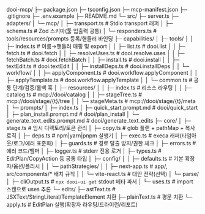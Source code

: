 dooi-mcp/
├─ package.json
├─ tsconfig.json
├─ mcp-manifest.json
├─ .gitignore
├─ .env.example
├─ README.md
└─ src/
   ├─ server.ts
   ├─ adapters/
   │  └─ mcp/
   │     ├─ transport.ts          # Stdio transport 래퍼
   │     ├─ schema.ts             # Zod 스키마(툴 입출력 공통)
   │     └─ responders.ts         # tools/resources/prompts 등록/핸들러 바인딩
   ├─ capabilities/
   │  ├─ tools/
   │  │  ├─ index.ts              # 이름→핸들러 매핑 및 export
   │  │  ├─ list.ts               # dooi.list
   │  │  ├─ fetch.ts              # dooi.fetch
   │  │  ├─ resolveUses.ts        # dooi.resolve.uses
   │  │  ├─ fetchBatch.ts         # dooi.fetchBatch
   │  │  ├─ install.ts            # dooi.install
   │  │  ├─ textEdit.ts           # dooi.textEdit
   │  │  ├─ installDeps.ts        # dooi.installDeps
   │  │  └─ workflow/
   │  │     ├─ applyComponent.ts  # dooi.workflow.applyComponent
   │  │     ├─ applyTemplate.ts   # dooi.workflow.applyTemplate
   │  │     └─ common.ts          # 공통 단계/검증/롤백 훅
   │  ├─ resources/
   │  │  ├─ index.ts              # 리소스 라우팅
   │  │  ├─ catalog.ts            # mcp://dooi/catalog
   │  │  ├─ stageTree.ts          # mcp://dooi/stage/{t}/tree
   │  │  └─ stageMeta.ts          # mcp://dooi/stage/{t}/meta
   │  └─ prompts/
   │     ├─ index.ts
   │     ├─ quick_start.prompt.md       # dooi/quick_start
   │     ├─ plan_install.prompt.md      # dooi/plan_install
   │     └─ generate_text_edits.prompt.md # dooi/generate_text_edits
   ├─ core/
   │  ├─ stage.ts                # 임시 디렉토리/토큰 관리
   │  ├─ copy.ts                 # glob 플랜 + pathMap + 복사 로직
   │  ├─ deps.ts                 # npm|yarn|pnpm 실행기
   │  ├─ exec.ts                 # execa 래퍼(타임아웃/로그/에러 표준화)
   │  ├─ guards.ts               # 경로 탈출 방지/권한 체크
   │  ├─ errors.ts               # 에러 코드/헬퍼
   │  ├─ logger.ts               # stderr 전용 로거
   │  ├─ types.ts                # EditPlan/CopyAction 등 공통 타입
   │  ├─ config/
   │  │  ├─ defaults.ts          # 기본 확장자/옵션/폴리시
   │  │  └─ pathStrategies/
   │  │     ├─ next-app.ts       # app/, src/components/* 배치 규칙
   │  │     └─ vite-react.ts     # 대안 전략(선택)
   │  └─ parse/
   │     ├─ cliOutput.ts         # `npx dooi-ui get` stdout 메타 파서
   │     └─ uses.ts              # import 스캔으로 uses 추론
   └─ edits/
      ├─ astText.ts              # JSXText/StringLiteral/TemplateElement 치환
      ├─ plainText.ts            # 평문 치환
      └─ apply.ts                # EditPlan 실행(확장자 라우팅/드라이런/리포트)
